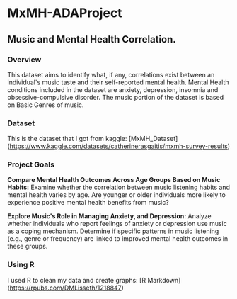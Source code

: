 # MxMH-ADAProject
## Music and Mental Health Correlation.

### Overview
This dataset aims to identify what, if any, correlations exist between an individual's music taste and their self-reported mental health. Mental Health conditions included in the dataset are anxiety, depression, insomnia and obsessive-compulsive disorder. The music portion of the dataset is based on Basic Genres of music.

### Dataset
This is the dataset that I got from kaggle: [MxMH_Dataset] (https://www.kaggle.com/datasets/catherinerasgaitis/mxmh-survey-results)

### Project Goals
**Compare Mental Health Outcomes Across Age Groups Based on Music Habits:**
Examine whether the correlation between music listening habits and mental health varies by age. Are younger or older individuals more likely to experience positive mental health benefits from music?

**Explore Music's Role in Managing Anxiety, and Depression:**
Analyze whether individuals who report feelings of anxiety or depression use music as a coping mechanism. Determine if specific patterns in music listening (e.g., genre or frequency) are linked to improved mental health outcomes in these groups.

### Using R
I used R to clean my data and create graphs: [R Markdown] (https://rpubs.com/DMLisseth/1218847)






